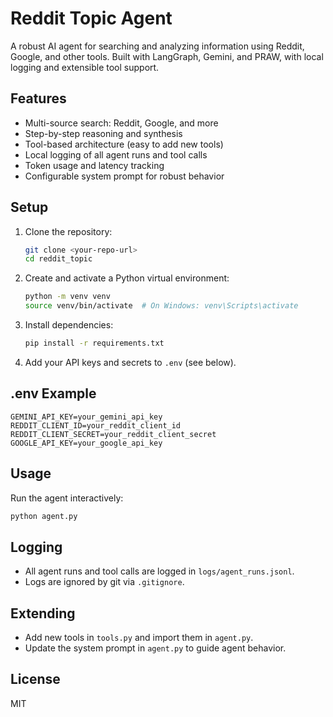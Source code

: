# Reddit Topic Agent

A robust AI agent for searching and analyzing information using Reddit, Google, and other tools. Built with LangGraph, Gemini, and PRAW, with local logging and extensible tool support.

## Features
- Multi-source search: Reddit, Google, and more
- Step-by-step reasoning and synthesis
- Tool-based architecture (easy to add new tools)
- Local logging of all agent runs and tool calls
- Token usage and latency tracking
- Configurable system prompt for robust behavior

## Setup
1. Clone the repository:
   ```sh
   git clone <your-repo-url>
   cd reddit_topic
   ```
2. Create and activate a Python virtual environment:
   ```sh
   python -m venv venv
   source venv/bin/activate  # On Windows: venv\Scripts\activate
   ```
3. Install dependencies:
   ```sh
   pip install -r requirements.txt
   ```
4. Add your API keys and secrets to `.env` (see below).

## .env Example
```
GEMINI_API_KEY=your_gemini_api_key
REDDIT_CLIENT_ID=your_reddit_client_id
REDDIT_CLIENT_SECRET=your_reddit_client_secret
GOOGLE_API_KEY=your_google_api_key
```

## Usage
Run the agent interactively:
```sh
python agent.py
```

## Logging
- All agent runs and tool calls are logged in `logs/agent_runs.jsonl`.
- Logs are ignored by git via `.gitignore`.

## Extending
- Add new tools in `tools.py` and import them in `agent.py`.
- Update the system prompt in `agent.py` to guide agent behavior.

## License
MIT
